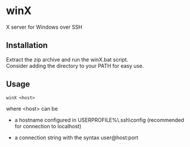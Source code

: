 # winX

X server for Windows over SSH

## Installation

Extract the zip archive and run the winX.bat script.<br/>
Consider adding the directory to your PATH for easy use.

## Usage

    winX <host>
where &lt;host&gt; can be

- a hostname configured in USERPROFILE%\\.ssh\\config (recommended for connection to localhost)

- a connection string with the syntax user@host:port
